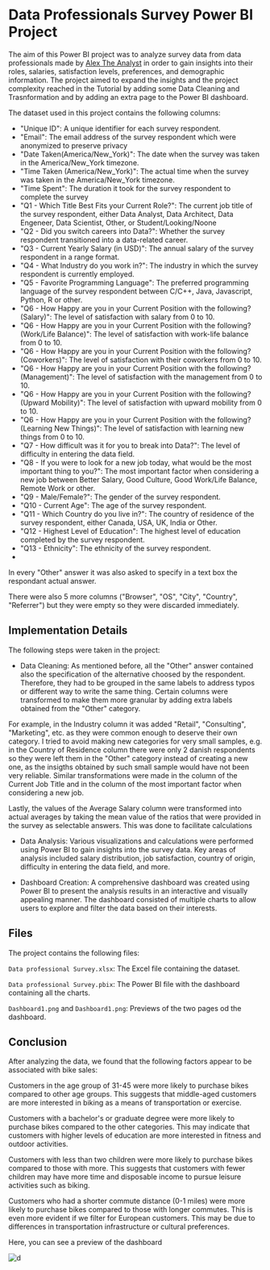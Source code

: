 # Data Professionals Survey Power BI Project

The aim of this Power BI project was to analyze survey data from data professionals made by [Alex The Analyst](https://www.youtube.com/watch?v=pixlHHe_lNQ&list=PLUaB-1hjhk8FE_XZ87vPPSfHqb6OcM0cF&index=42) in order to gain insights into their roles, salaries, satisfaction levels, preferences, and demographic information. The project aimed to expand the insights and the project complexity reached in the Tutorial by adding some Data Cleaning and Trasnformation and by adding an extra page to the Power BI dashboard.

The dataset used in this project contains the following columns:

- "Unique ID": A unique identifier for each survey respondent.
- "Email": The email address of the survey respondent which were anonymized to preserve privacy
- "Date Taken(America/New_York)": The date when the survey was taken in the America/New_York timezone.
- "Time Taken (America/New_York)": The actual time when the survey was taken in the America/New_York timezone.
- "Time Spent": The duration it took for the survey respondent to complete the survey
- "Q1 - Which Title Best Fits your Current Role?": The current job title of the survey respondent, either Data Analyst, Data Architect, Data Engeneer, Data Scientist, Other, or Student/Looking/Noone
- "Q2 - Did you switch careers into Data?": Whether the survey respondent transitioned into a data-related career.
- "Q3 - Current Yearly Salary (in USD)": The annual salary of the survey respondent in a range format.
- "Q4 - What Industry do you work in?": The industry in which the survey respondent is currently employed.
- "Q5 - Favorite Programming Language": The preferred programming language of the survey respondent between C/C++, Java, Javascript, Python, R or other.
- "Q6 - How Happy are you in your Current Position with the following? (Salary)": The level of satisfaction with salary from 0 to 10.
- "Q6 - How Happy are you in your Current Position with the following? (Work/Life Balance)": The level of satisfaction with work-life balance from 0 to 10.
- "Q6 - How Happy are you in your Current Position with the following? (Coworkers)": The level of satisfaction with their coworkers from 0 to 10.
- "Q6 - How Happy are you in your Current Position with the following? (Management)": The level of satisfaction with the management from 0 to 10.
- "Q6 - How Happy are you in your Current Position with the following? (Upward Mobility)": The level of satisfaction with upward mobility from 0 to 10.
- "Q6 - How Happy are you in your Current Position with the following? (Learning New Things)": The level of satisfaction with learning new things from 0 to 10.
- "Q7 - How difficult was it for you to break into Data?": The level of difficulty in entering the data field.
- "Q8 - If you were to look for a new job today, what would be the most important thing to you?": The most important factor when considering a new job between Better Salary, Good Culture, Good Work/Life Balance, Remote Work or other.
- "Q9 - Male/Female?": The gender of the survey respondent.
- "Q10 - Current Age": The age of the survey respondent.
- "Q11 - Which Country do you live in?": The country of residence of the survey respondent, either Canada, USA, UK, India or Other.
- "Q12 - Highest Level of Education": The highest level of education completed by the survey respondent.
- "Q13 - Ethnicity": The ethnicity of the survey respondent.
- 
In every "Other" answer it was also asked to specify in a text box the respondant actual answer.

There were also 5 more columns ("Browser", "OS", "City", "Country", "Referrer") but they were empty so they were discarded immediately.

## Implementation Details
The following steps were taken in the project:

- Data Cleaning: As mentioned before, all the "Other" answer contained also the specification of the alternative choosed by the respondent. Therefore, they had to be grouped in the same labels to address typos or different way to write the same thing. Certain columns were transformed to make them more granular by adding extra labels obtained from the "Other" category.

For example, in the Industry column it was added "Retail", "Consulting", "Marketing", etc. as they were common enough to deserve their own category. I tried to avoid making new categories for very small samples, e.g. in the Country of Residence column there were only 2 danish respondents so they were left them in the "Other" category instead of creating a new one, as the insigths obtained by such small sample would have not been very reliable. Similar transformations were made in the column of the Current Job Title and in the column of the most important factor when considering a new job.

Lastly, the values of the Average Salary column were transformed into actual averages by taking the mean value of the ratios that were provided in the survey as selectable answers. This was done to facilitate calculations

- Data Analysis: Various visualizations and calculations were performed using Power BI to gain insights into the survey data. Key areas of analysis included salary distribution, job satisfaction, country of origin, difficulty in entering the data field, and more.
        
- Dashboard Creation: A comprehensive dashboard was created using Power BI to present the analysis results in an interactive and visually appealing manner. The dashboard consisted of multiple charts to allow users to explore and filter the data based on their interests.

## Files

The project contains the following files:

`Data professional Survey.xlsx`: The Excel file containing the dataset.

`Data professional Survey.pbix`: The Power BI file with the dashboard containing all the charts.

`Dashboard1.png` and `Dashboard1.png`: Previews of the two pages od the dashboard.

## Conclusion

After analyzing the data, we found that the following factors appear to be associated with bike sales:

Customers in the age group of 31-45 were more likely to purchase bikes compared to other age groups. This suggests that middle-aged customers are more interested in biking as a means of transportation or exercise. 

Customers with a bachelor's or graduate degree were more likely to purchase bikes compared to the other categories. This may indicate that customers with higher levels of education are more interested in fitness and outdoor activities. 

Customers with less than two children were more likely to purchase bikes compared to those with more. This suggests that customers with fewer children may have more time and disposable income to pursue leisure activities such as biking. 

Customers who had a shorter commute distance (0-1 miles) were more likely to purchase bikes compared to those with longer commutes. This is even more evident if we filter for European customers. This may be due to differences in transportation infrastructure or cultural preferences.

Here, you can see a preview of the dashboard

![d](Dashboard_Purchased_bike.png)
